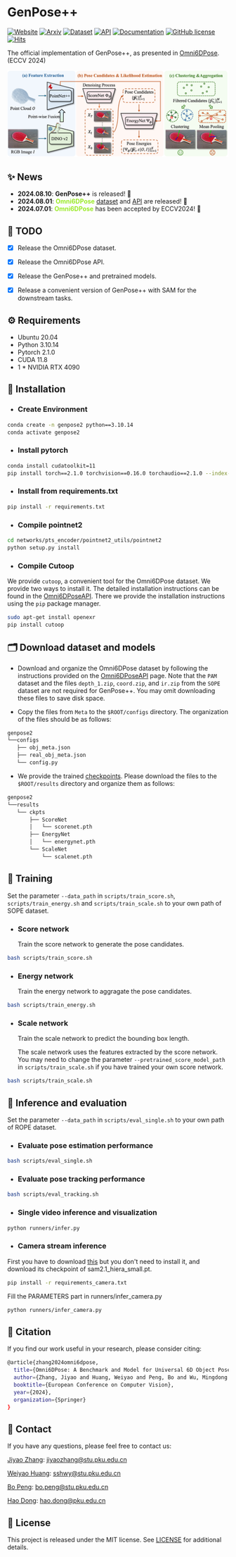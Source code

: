 # GenPose++
[![Website](https://img.shields.io/badge/Website-orange.svg )](https://jiyao06.github.io/Omni6DPose/)
[![Arxiv](https://img.shields.io/badge/Arxiv-green.svg )](https://arxiv.org/pdf/2406.04316.pdf)
[![Dataset](https://img.shields.io/badge/Dataset-v1.0.0-blue.svg)](https://jiyao06.github.io/Omni6DPose/download/)
[![API](https://img.shields.io/badge/API-v0.1.0-blue.svg)](https://github.com/Omni6DPose/Omni6DPoseAPI/)
[![Documentation](https://img.shields.io/badge/Documentation-v0.1.0-blue.svg)](https://jiyao06.github.io/Omni6DPose/cutoop/)
[![GitHub license](https://img.shields.io/badge/License-MIT-blue.svg)](https://github.com/Omni6DPose/GenPose2/blob/main/LICENSE)
[![Hits](https://hits.seeyoufarm.com/api/count/incr/badge.svg?url=https%3A%2F%2Fgithub.com%2FOmni6DPose%2FGenPose2&count_bg=%2379C83D&title_bg=%23555555&icon=&icon_color=%23E7E7E7&title=hits&edge_flat=false)](https://hits.seeyoufarm.com)

The official implementation of GenPose++, as presented in [Omni6DPose](https://jiyao06.github.io/Omni6DPose/). (ECCV 2024)

![Pipeline](./assets/pipeline.jpg)


## ✨ News
* **2024.08.10**: **GenPose++** is released! 🎉
* **2024.08.01**: **<span style="color: #9AEA27;">Omni6DPose</span>** [dataset](https://github.com/Omni6DPose/Omni6DPoseAPI) and [API](https://github.com/Omni6DPose/Omni6DPoseAPI) are released! 🎉
* **2024.07.01**: **<span style="color: #9AEA27;">Omni6DPose</span>** has been accepted by ECCV2024! 🎉


## 📆 TODO
- [x] Release the Omni6DPose dataset. 
- [x] Release the Omni6DPose API.
- [x] Release the GenPose++ and pretrained models.
- [x] Release a convenient version of GenPose++ with SAM for the downstream tasks.


## ⚙️ Requirements
- Ubuntu 20.04
- Python 3.10.14
- Pytorch 2.1.0
- CUDA 11.8
- 1 * NVIDIA RTX 4090


## 🔨 Installation

- ### Create Environment

```bash
conda create -n genpose2 python==3.10.14
conda activate genpose2
```

- ### Install pytorch

``` bash
conda install cudatoolkit=11
pip install torch==2.1.0 torchvision==0.16.0 torchaudio==2.1.0 --index-url https://download.pytorch.org/whl/cu118
```

- ### Install from requirements.txt

``` bash
pip install -r requirements.txt 
```

- ### Compile pointnet2

``` bash
cd networks/pts_encoder/pointnet2_utils/pointnet2
python setup.py install
```

- ### Compile Cutoop
We provide `cutoop`, a convenient tool for the Omni6DPose dataset. We provide two ways to install it. The detailed installation instructions can be found in the [Omni6DPoseAPI](https://github.com/Omni6DPose/Omni6DPoseAPI/). There we provide the installation instructions using the `pip` package manager.

```bash
sudo apt-get install openexr
pip install cutoop
```

## 🗂️ Download dataset and models

- Download and organize the Omni6DPose dataset by following the instructions provided on the [Omni6DPoseAPI](https://github.com/Omni6DPose/Omni6DPoseAPI) page. Note that the `PAM` dataset and the files `depth_1.zip`, `coord.zip`, and `ir.zip` from the `SOPE` dataset are not required for GenPose++. You may omit downloading these files to save disk space.

- Copy the files from `Meta` to the `$ROOT/configs` directory. The organization of the files should be as follows:

``` bash
genpose2
└──configs
   ├── obj_meta.json
   ├── real_obj_meta.json
   └── config.py
```

- We provide the trained [checkpoints](https://www.dropbox.com/scl/fo/x87lhf7sygjm1gasz153g/AIHBlaGMjhfyW1bKrDe61R4?rlkey=y1f6dqdi40tzcgepccthayudp&st=1sbkxbzf&dl=0). Please download the files to the `$ROOT/results` directory and organize them as follows:

``` bash
genpose2
└──results
   └── ckpts
       ├── ScoreNet
       │   └── scorenet.pth
       ├── EnergyNet
       │   └── energynet.pth
       └── ScaleNet
           └── scalenet.pth
```

## 🚀 Training

Set the parameter `--data_path` in `scripts/train_score.sh`, `scripts/train_energy.sh` and `scripts/train_scale.sh` to your own path of SOPE dataset.

- ### Score network

  Train the score network to generate the pose candidates.

``` bash
bash scripts/train_score.sh
```

- ### Energy network

  Train the energy network to aggragate the pose candidates.

``` bash
bash scripts/train_energy.sh
```

- ### Scale network
  Train the scale network to predict the bounding box length. 
  
  The scale network uses the features extracted by the score network.  You may need to change the parameter `--pretrained_score_model_path` in `scripts/train_scale.sh` if you have trained your own score network.

``` bash
bash scripts/train_scale.sh
```

## 🎯 Inference and evaluation

Set the parameter `--data_path` in `scripts/eval_single.sh` to your own path of ROPE dataset.

- ### Evaluate pose estimation performance

``` bash
bash scripts/eval_single.sh
```

- ### Evaluate pose tracking performance

``` bash
bash scripts/eval_tracking.sh
```

- ### Single video inference and visualization
``` bash
python runners/infer.py
```

- ### Camera stream inference

First you have to download [this](https://github.com/Gy920/segment-anything-2-real-time) but you don't need to install it, and download its checkpoint of sam2.1_hiera_small.pt. 

```bash
pip install -r requirements_camera.txt
```

Fill the PARAMETERS part in runners/infer_camera.py

``` bash
python runners/infer_camera.py
```

## 🔖 Citation

If you find our work useful in your research, please consider citing:

``` bash
@article{zhang2024omni6dpose,
  title={Omni6DPose: A Benchmark and Model for Universal 6D Object Pose Estimation and Tracking},
  author={Zhang, Jiyao and Huang, Weiyao and Peng, Bo and Wu, Mingdong and Hu, Fei and Chen, Zijian and Zhao, Bo and Dong, Hao},
  booktitle={European Conference on Computer Vision},
  year={2024},
  organization={Springer}
}
```

## 📮 Contact

If you have any questions, please feel free to contact us:

[Jiyao Zhang](https://jiyao06.github.io/): [jiyaozhang@stu.pku.edu.cn](mailto:jiyaozhang@stu.pku.edu.cn)

[Weiyao Huang](https://github.com/sshwy): [sshwy@stu.pku.edu.cn](mailto:sshwy@stu.pku.edu.cn)

[Bo Peng](https://github.com/p-b-p-b): [bo.peng@stu.pku.edu.cn](mailto:bo.peng@stu.pku.edu.cn)

[Hao Dong](https://zsdonghao.github.io/): [hao.dong@pku.edu.cn](mailto:hao.dong@pku.edu.cn)

## 📝 License

This project is released under the MIT license. See [LICENSE](LICENSE) for additional details.